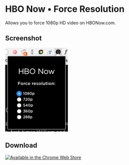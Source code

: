 # HBO Now • Force Resolution
Allows you to force 1080p HD video on HBONow.com.

## Screenshot
![Screenshot](/screenshot.png?raw=true)

## Download
[![Available in the Chrome Web Store](https://developer.chrome.com/webstore/images/ChromeWebStore_BadgeWBorder_v2_206x58.png)](https://chrome.google.com/webstore/detail/hbo-now-%E2%80%A2-force-resolutio/fipfdaiijpggambcebohhpdgahdeidgh)
